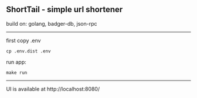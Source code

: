 ## ShortTail - simple url shortener
build on: golang, badger-db, json-rpc

---

first copy .env

    cp .env.dist .env

run app:

    make run

---
UI is available at http://localhost:8080/